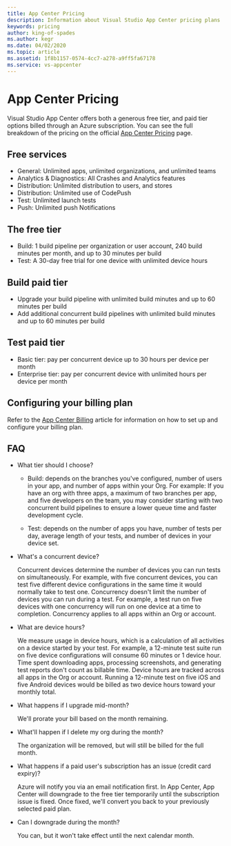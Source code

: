 ```yaml
---
title: App Center Pricing
description: Information about Visual Studio App Center pricing plans
keywords: pricing
author: king-of-spades
ms.author: kegr
ms.date: 04/02/2020
ms.topic: article
ms.assetid: 1f8b1157-0574-4cc7-a278-a9ff5fa67178
ms.service: vs-appcenter
---
```


# App Center Pricing
Visual Studio App Center offers both a generous free tier, and paid tier options billed through an Azure subscription. You can see the full breakdown of the pricing on the official [App Center Pricing](https://www.visualstudio.com/app-center/pricing) page.

## Free services
- General: Unlimited apps, unlimited organizations, and unlimited teams
- Analytics & Diagnostics: All Crashes and Analytics features
- Distribution: Unlimited distribution to users, and stores
- Distribution: Unlimited use of CodePush
- Test: Unlimited launch tests
- Push: Unlimited push Notifications

## The free tier
- Build: 1 build pipeline per organization or user account, 240 build minutes per month, and up to 30 minutes per build
- Test: A 30-day free trial for one device with unlimited device hours

## Build paid tier
- Upgrade your build pipeline with unlimited build minutes and up to 60 minutes per build
- Add additional concurrent build pipelines with unlimited build minutes and up to 60 minutes per build
  
## Test paid tier
- Basic tier: pay per concurrent device up to 30 hours per device per month
- Enterprise tier: pay per concurrent device with unlimited hours per device per month

## Configuring your billing plan
Refer to the [App Center Billing](~/general/billing.md) article for information on how to set up and configure your billing plan.

## FAQ
- What tier should I choose?

  - Build: depends on the branches you've configured, number of users in your app, and number of apps within your Org. For example: If you have an org with three apps, a maximum of two branches per app, and five developers on the team, you may consider starting with two concurrent build pipelines to ensure a lower queue time and faster development cycle.

  - Test: depends on the number of apps you have, number of tests per day, average length of your tests, and number of devices in your device set.

- What's a concurrent device?

  Concurrent devices determine the number of devices you can run tests on simultaneously. For example, with five concurrent devices, you can test five different device configurations in the same time it would normally take to test one. Concurrency doesn't limit the number of devices you can run during a test. For example, a test run on five devices with one concurrency will run on one device at a time to completion. Concurrency applies to all apps within an Org or account.

- What are device hours?

  We measure usage in device hours, which is a calculation of all activities on a device started by your test. For example, a 12-minute test suite run on five device configurations will consume 60 minutes or 1 device hour. Time spent downloading apps, processing screenshots, and generating test reports don't count as billable time. Device hours are tracked across all apps in the Org or account. Running a 12-minute test on five iOS and five Android devices would be billed as two device hours toward your monthly total.

- What happens if I upgrade mid-month?

  We'll prorate your bill based on the month remaining.

- What'll happen if I delete my org during the month?

  The organization will be removed, but will still be billed for the full month.

- What happens if a paid user's subscription has an issue (credit card expiry)?

  Azure will notify you via an email notification first. In App Center, App Center will downgrade to the free tier temporarily until the subscription issue is fixed. Once fixed, we'll convert you back to your previously selected paid plan.

- Can I downgrade during the month?

  You can, but it won't take effect until the next calendar month.
